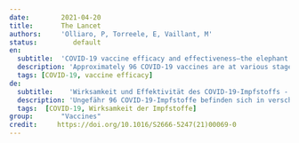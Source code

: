 ```yaml
---
date:        2021-04-20
title:       The Lancet
authors:     'Olliaro, P, Torreele, E, Vaillant, M'
status:         default
en:
  subtitle:  'COVID-19 vaccine efficacy and effectiveness—the elephant (not) in the room'
  description: 'Approximately 96 COVID-19 vaccines are at various stages of clinical development. At present, we have the interim results of four studies published in scientific journals (on the Pfizer–BioNTech BNT162b2 mRNA vaccine, the Moderna–US National Institutes of Health [NIH] mRNA-1273 vaccine, the AstraZeneca–Oxford ChAdOx1 nCov-19 vaccine, and the Gamaleya GamCovidVac [Sputnik V] vaccine) and three studies through the US Food and Drug Administration (FDA) briefing documents (on the Pfizer–BioNTech, Moderna–NIH, and Johnson & Johnson [J&J] Ad26.COV2.S vaccines). Furthermore, excerpts of these results have been widely communicated and debated through press releases and media, sometimes in misleading ways. Although attention has focused on vaccine efficacy and comparing the reduction of the number of symptomatic cases, fully understanding the efficacy and effectiveness of vaccines is less straightforward than it might seem. Depending on how the effect size is expressed, a quite different picture might emerge.'
  tags: [COVID-19, vaccine efficacy]
de: 
  subtitle:    'Wirksamkeit und Effektivität des COVID-19-Impfstoffs - der Elefant (nicht) im Raum'
  description: 'Ungefähr 96 COVID-19-Impfstoffe befinden sich in verschiedenen Stadien der klinischen Entwicklung. Derzeit liegen uns die Zwischenergebnisse von vier Studien vor, die in wissenschaftlichen Fachzeitschriften veröffentlicht wurden (über den Pfizer-BioNTech BNT162b2 mRNA-Impfstoff, den Moderna-US National Institutes of Health [NIH] mRNA-1273-Impfstoff, den AstraZeneca-Oxford ChAdOx1 nCov-19-Impfstoff und den Impfstoff Gamaleya GamCovidVac [Sputnik V]) und drei Studien über die Briefing-Dokumente der US Food and Drug Administration (FDA) (zu den Impfstoffen Pfizer-BioNTech, Moderna-NIH und Johnson & Johnson [J&J] Ad26. COV2.S-Impfstoffe). Darüber hinaus wurden Auszüge dieser Ergebnisse in Pressemitteilungen und in den Medien weithin verbreitet und diskutiert, manchmal in irreführender Weise. Obwohl sich die Aufmerksamkeit auf die Wirksamkeit der Impfstoffe und den Vergleich der Verringerung der Zahl der symptomatischen Fälle konzentriert hat, ist das vollständige Verständnis der Wirksamkeit und Effektivität von Impfstoffen nicht so einfach, wie es vielleicht scheint. Je nachdem, wie die Effektgröße ausgedrückt wird, kann sich ein ganz anderes Bild ergeben.'
  tags:  [COVID-19, Wirksamkeit der Impfstoffe]
group:       "Vaccines"
credit:     https://doi.org/10.1016/S2666-5247(21)00069-0
---
```

<object data="{{ page.link }}" style='height:calc(100vh - 400px); width: 100%' type='application/pdf'></object>